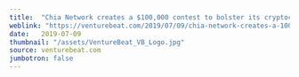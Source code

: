 ```yaml
---
title:  "Chia Network creates a $100,000 contest to bolster its cryptocurrency platform"
weblink: "https://venturebeat.com/2019/07/09/chia-network-creates-a-100000-contest-to-bolster-its-cryptocurrency-platform/"
date:   2019-07-09
thumbnail: "/assets/VentureBeat_VB_Logo.jpg"
source: venturebeat.com
jumbotron: false
---
```

